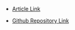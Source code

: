 - [Article Link](https://developer.chrome.com/docs/extensions/get-started/tutorial/service-worker-events)

- [Github Repository Link](https://github.com/GoogleChrome/chrome-extensions-samples/tree/main/functional-samples/tutorial.quick-api-reference)
